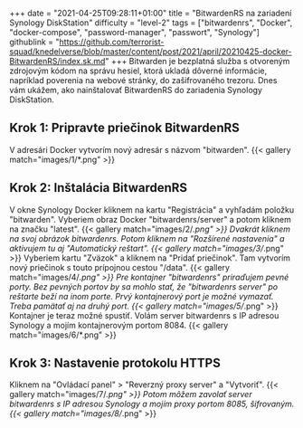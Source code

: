 +++
date = "2021-04-25T09:28:11+01:00"
title = "BitwardenRS na zariadení Synology DiskStation"
difficulty = "level-2"
tags = ["bitwardenrs", "Docker", "docker-compose", "password-manager", "passwort", "Synology"]
githublink = "https://github.com/terrorist-squad/knedelverse/blob/master/content/post/2021/april/20210425-docker-BitwardenRS/index.sk.md"
+++
Bitwarden je bezplatná služba s otvoreným zdrojovým kódom na správu hesiel, ktorá ukladá dôverné informácie, napríklad poverenia na webové stránky, do zašifrovaného trezoru. Dnes vám ukážem, ako nainštalovať BitwardenRS do zariadenia Synology DiskStation.
## Krok 1: Pripravte priečinok BitwardenRS
V adresári Docker vytvorím nový adresár s názvom "bitwarden".
{{< gallery match="images/1/*.png" >}}

## Krok 2: Inštalácia BitwardenRS
V okne Synology Docker kliknem na kartu "Registrácia" a vyhľadám položku "bitwarden". Vyberiem obraz Docker "bitwardenrs/server" a potom kliknem na značku "latest".
{{< gallery match="images/2/*.png" >}}
Dvakrát kliknem na svoj obrázok bitwardenrs. Potom kliknem na "Rozšírené nastavenia" a aktivujem tu aj "Automatický reštart".
{{< gallery match="images/3/*.png" >}}
Vyberiem kartu "Zväzok" a kliknem na "Pridať priečinok". Tam vytvorím nový priečinok s touto prípojnou cestou "/data".
{{< gallery match="images/4/*.png" >}}
Pre kontajner "bitwardenrs" priraďujem pevné porty. Bez pevných portov by sa mohlo stať, že "bitwardenrs server" po reštarte beží na inom porte. Prvý kontajnerový port je možné vymazať. Treba pamätať aj na druhý port.
{{< gallery match="images/5/*.png" >}}
Kontajner je teraz možné spustiť. Volám server bitwardenrs s IP adresou Synology a mojím kontajnerovým portom 8084.
{{< gallery match="images/6/*.png" >}}

## Krok 3: Nastavenie protokolu HTTPS
Kliknem na "Ovládací panel" > "Reverzný proxy server" a "Vytvoriť".
{{< gallery match="images/7/*.png" >}}
Potom môžem zavolať server bitwardenrs s IP adresou Synology a mojím proxy portom 8085, šifrovaným.
{{< gallery match="images/8/*.png" >}}